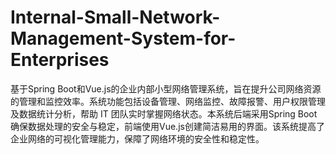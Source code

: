 # Internal-Small-Network-Management-System-for-Enterprises
基于Spring Boot和Vue.js的企业内部小型网络管理系统，旨在提升公司网络资源的管理和监控效率。系统功能包括设备管理、网络监控、故障报警、用户权限管理及数据统计分析，帮助 IT 团队实时掌握网络状态。本系统后端采用Spring Boot确保数据处理的安全与稳定，前端使用Vue.js创建简洁易用的界面。该系统提高了企业网络的可视化管理能力，保障了网络环境的安全性和稳定性。
